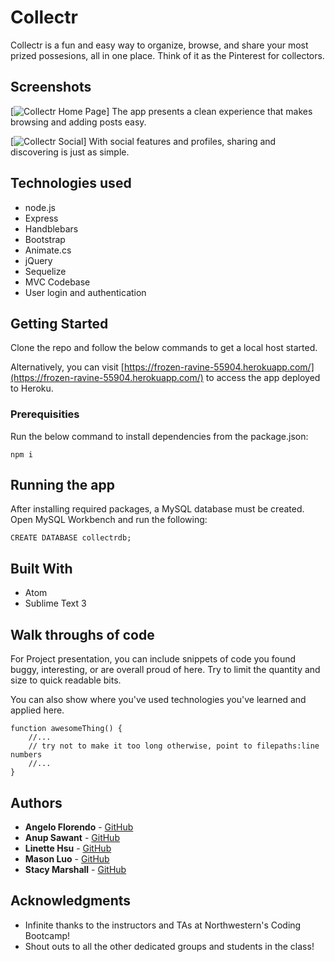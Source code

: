 # Collectr

Collectr is a fun and easy way to organize, browse, and share your most prized possesions, all in one place. Think of it as the Pinterest for collectors.

## Screenshots
[![Collectr Home Page](Collectr/public/assets/images/Screenshot1.JPG)]
The app presents a clean experience that makes browsing and adding posts easy.

[![Collectr Social](Collectr/public/assets/images/Screenshot2.JPG)]
With social features and profiles, sharing and discovering is just as simple.

## Technologies used
- node.js
- Express
- Handblebars
- Bootstrap
- Animate.cs
- jQuery
- Sequelize
- MVC Codebase
- User login and authentication

## Getting Started

Clone the repo and follow the below commands to get a local host started.

Alternatively, you can visit [https://frozen-ravine-55904.herokuapp.com/](https://frozen-ravine-55904.herokuapp.com/) to access the app deployed to Heroku.

### Prerequisities

Run the below command to install dependencies from the package.json:

```
npm i
```

## Running the app

After installing required packages, a MySQL database must be created. Open MySQL Workbench and run the following:

```
CREATE DATABASE collectrdb;
```

## Built With

* Atom
* Sublime Text 3

## Walk throughs of code
For Project presentation, you can include snippets of code you found buggy, interesting, or are overall proud of here.  Try to limit the quantity and size to quick readable bits.

You can also show where you've used technologies you've learned and applied here.

```
function awesomeThing() {
    //...
    // try not to make it too long otherwise, point to filepaths:line numbers
    //...
}
```

## Authors

* **Angelo Florendo** - [GitHub](https://github.com/aflorend)
* **Anup Sawant** - [GitHub](https://github.com/anupsavvy)
* **Linette Hsu** - [GitHub](https://github.com/llh914)
* **Mason Luo** - [GitHub](https://github.com/MasonJinLuo)
* **Stacy Marshall** - [GitHub](https://github.com/Sam-Marshall)


## Acknowledgments

* Infinite thanks to the instructors and TAs at Northwestern's Coding Bootcamp!
* Shout outs to all the other dedicated groups and students in the class!
